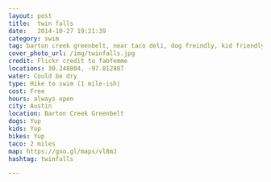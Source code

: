 ```yaml
---
layout: post
title:  twin falls 
date:   2014-10-27 19:21:39
category: swim
tag: barton creek greenbelt, near taco deli, dog freindly, kid friendly, bike friendly
cover_photo_url: /img/twinfalls.jpg
credit: Flickr credit to fabfemme
locations: 30.248804, -97.812887 
water: Could be dry
type: Hike to swim (1 mile-ish)
cost: Free
hours: always open
city: Austin
location: Barton Creek Greenbelt
dogs: Yup
kids: Yup
bikes: Yup
taco: 2 miles
map: https://goo.gl/maps/vl8mJ
hashtag: twinfalls

---
```




